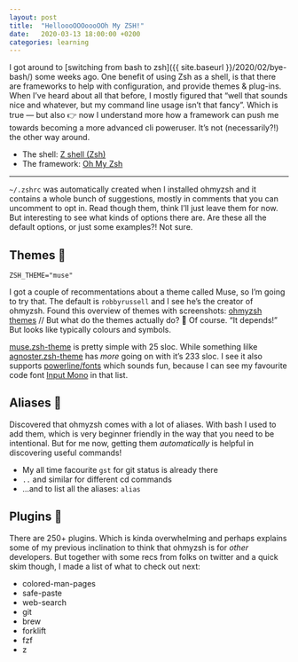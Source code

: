 ```yaml
---
layout: post
title:  "HelloooOOOoooOOh My ZSH!"
date:   2020-03-13 18:00:00 +0200
categories: learning
---
```


I got around to [switching from bash to zsh]({{ site.baseurl }}/2020/02/bye-bash/) some weeks ago. One benefit of using Zsh as a shell, is that there are frameworks to help with configuration, and provide themes & plug-ins. When I’ve heard about all that before, I mostly figured that “well that sounds nice and whatever, but my command line usage isn’t that fancy”. Which is true — but also 👉 now I understand more how a framework can push me towards becoming a more advanced cli poweruser. It’s not (necessarily?!) the other way around.

* The shell: [Z shell (Zsh)](https://en.wikipedia.org/wiki/Z_shell)
* The framework: [Oh My Zsh](https://github.com/ohmyzsh/ohmyzsh)

---

`~/.zshrc` was automatically created when I installed ohmyzsh and it contains a whole bunch of suggestions, mostly in comments that you can uncomment to opt in. Read though them, think I’ll just leave them for now. But interesting to see what kinds of options there are. Are these all the default options, or just some examples?! Not sure.

## Themes 🎨

```
ZSH_THEME="muse"
```

I got a couple of recommentations about a theme called Muse, so I’m going to try that. The default is `robbyrussell` and I see he’s the creator of ohmyzsh. Found this overview of themes with screenshots: [ohmyzsh themes](https://github.com/ohmyzsh/ohmyzsh/wiki/Themes) // But what do the themes actually do? 🤔 Of course. “It depends!” But looks like typically colours and symbols.

[muse.zsh-theme](https://github.com/ohmyzsh/ohmyzsh/blob/master/themes/muse.zsh-theme) is pretty simple with 25 sloc. While something lilke [agnoster.zsh-theme](https://github.com/ohmyzsh/ohmyzsh/blob/master/themes/agnoster.zsh-theme) has _more_ going on with it’s 233 sloc. I see it also supports [powerline/fonts](https://github.com/powerline/fonts) which sounds fun, because I can see my favourite code font [Input Mono](https://input.fontbureau.com/) in that list.


## Aliases 📛

Discovered that ohmyzsh comes with a lot of aliases. With bash I used to add them, which is very beginner friendly in the way that you need to be intentional. But for me now, getting them _automatically_ is helpful in discovering useful commands!

* My all time facourite `gst` for git status is already there
* `..` and similar for different cd commands
* …and to list all the aliases: `alias`

## Plugins 🤖

There are 250+ plugins. Which is kinda overwhelming and perhaps explains some of my previous inclination to think that ohmyzsh is for _other_ developers. But together with some recs from folks on twitter and a quick skim though, I made a list of what to check out next:

* colored-man-pages
* safe-paste
* web-search
* git
* brew
* forklift
* fzf
* z
